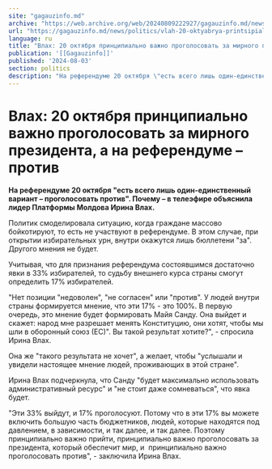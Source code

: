 ```yaml
---
site: "gagauzinfo.md"
archive: "https://web.archive.org/web/20240809222927/gagauzinfo.md/news/politics/vlah-20-oktyabrya-printsipialno-vazhno-progolosovat-za-mirnogo-prezidenta-a-na-referendume-protiv"
url: "https://gagauzinfo.md/news/politics/vlah-20-oktyabrya-printsipialno-vazhno-progolosovat-za-mirnogo-prezidenta-a-na-referendume-protiv"
language: ru
title: "Влах: 20 октября принципиально важно проголосовать за мирного президента, а на референдуме – против"
publication: '[[Gagauzinfo]]'
published: '2024-08-03'
section: politics
description: "На референдуме 20 октября \"есть всего лишь один-единственный вариант – проголосовать против\". Почему – в телеэфире объяснила лидер Платформы Молдова Ирина Влах."
---
```


# Влах: 20 октября принципиально важно проголосовать за мирного президента, а на референдуме – против

**На референдуме 20 октября "есть всего лишь один-единственный вариант – проголосовать против". Почему – в телеэфире объяснила лидер Платформы Молдова Ирина Влах.**

Политик смоделировала ситуацию, когда граждане массово бойкотируют, то есть не участвуют в референдуме. В этом случае, при открытии избирательных урн, внутри окажутся лишь бюллетени "за". Другого мнения не будет.

Учитывая, что для признания референдума состоявшимся достаточно явки в 33% избирателей, то судьбу внешнего курса страны смогут определить 17% избирателей.

"Нет позиции "недоволен", "не согласен" или "против". У людей внутри страны формируется мнение, что эти 17% - это 100%. В первую очередь, это мнение будет формировать Майя Санду. Она выйдет и скажет: народ мне разрешает менять Конституцию, они хотят, чтобы мы шли в оборонный союз (ЕС)". Вы такой результат хотите?", - спросила Ирина Влах.

Она же "такого результата не хочет", а желает, чтобы "услышали и увидели настоящее мнение людей, проживающих в этой стране".

Ирина Влах подчеркнула, что Санду "будет максимально использовать административный ресурс" и "не стоит даже сомневаться", что явка будет.

"Эти 33% выйдут, и 17% проголосуют. Потому что в эти 17% вы можете включить большую часть бюджетников, людей, которые находятся под давлением, в зависимости, и так далее, и так далее. Поэтому принципиально важно прийти, принципиально важно проголосовать за президента, который обеспечит мир, и  принципиально важно проголосовать против", - заключила Ирина Влах.